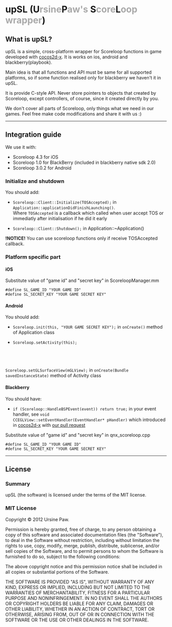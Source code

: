 
upSL (U<font color="#aaa">rsine</font>P<font color="#aaa">aw's </font>S<font color="#aaa">core</font>L<font color="#aaa">oop wrapper</font>)
===============

## What is upSL?
upSL is a simple, cross-platform wrapper for Scoreloop functions in game developed with [cocos2d-x][1]. It is works on ios, android and blackberry(playbook).

Main idea is that all functions and API must be same for all supported platforms, so if some function realised only for blackberry we haven't it in upSL.

It is provide C-style API. Never store pointers to objects that created by Scoreloop, except controllers, of course, since it created directly by you.

We don't cover all parts of Scoreloop, only things what we need in our games. Feel free make code modifications and share it with us :)

---
## Integration guide

We use it with:

* Scoreloop 4.3 for iOS
* Scoreloop 1.0 for BlackBerry (included in blackberry native sdk 2.0)
* Scoreloop 3.0.2 for Android

### Initialize and shutdown
You should add:

* <code>Scoreloop::Client::Initialize(TOSAccepted);</code> in <code>Application::applicationDidFinishLaunching()</code>.</br>
Where <code>TOSAccepted</code> is a callback which called when user accept TOS or immediatly after initialisation if he did it early

* <code>Scoreloop::Client::Shutdown();</code> in Application::~Application()

<b>!NOTICE!</b>
You can use scoreloop functions only if receive TOSAccepted callback.

### Platform specific part
#### iOS
Substitute value of "game id" and "secret key" in ScoreloopManager.mm
<pre><code>#define SL_GAME_ID "YOUR GAME ID"
#define SL_SECRET_KEY "YOUR GAME SECRET KEY"</code></pre>

#### Android
You should add:

* <code>Scoreloop.init(this, "YOUR GAME SECRET KEY");</code> in <code>onCreate()</code> method of Application class

* <pre><code>Scoreloop.setActivity(this);
Scoreloop.setGLSurfaceView(mGLView);</code></pre> in <code>onCreate(Bundle savedInstanceState)</code> method of Activity class

#### Blackberry
You should have:

* <code>if (Scoreloop::HandleBSPEvent(event))
return true;</code>
in your event handler, see
<code>void CCEGLView::setEventHandler(EventHandler* pHandler)</code> which introduced in [cocos2d-x][1] with [our pull request][2]

Substitute value of "game id" and "secret key" in qnx_scoreloop.cpp
<pre><code>#define SL_GAME_ID "YOUR GAME ID"
#define SL_SECRET_KEY "YOUR GAME SECRET KEY"</code></pre>

---

## License
### Summary

upSL (the software) is licensed under the terms of the MIT license.

### MIT License

Copyright &copy; 2012 Ursine Paw.

Permission is hereby granted, free of charge, to any person obtaining a copy of this software and associated documentation files (the "Software"), to deal in the Software without restriction, including without limitation the rights to use, copy, modify, merge, publish, distribute, sublicense, and/or sell copies of the Software, and to permit persons to whom the Software is furnished to do so, subject to the following conditions:

The above copyright notice and this permission notice shall be included in all copies or substantial portions of the Software.

THE SOFTWARE IS PROVIDED "AS IS", WITHOUT WARRANTY OF ANY KIND, EXPRESS OR IMPLIED, INCLUDING BUT NOT LIMITED TO THE WARRANTIES OF MERCHANTABILITY, FITNESS FOR A PARTICULAR PURPOSE AND NONINFRINGEMENT. IN NO EVENT SHALL THE AUTHORS OR COPYRIGHT HOLDERS BE LIABLE FOR ANY CLAIM, DAMAGES OR OTHER LIABILITY, WHETHER IN AN ACTION OF CONTRACT, TORT OR OTHERWISE, ARISING FROM, OUT OF OR IN CONNECTION WITH THE SOFTWARE OR THE USE OR OTHER DEALINGS IN THE SOFTWARE.

[1]: https://github.com/cocos2d/cocos2d-x
[2]: https://github.com/cocos2d/cocos2d-x/pull/730
